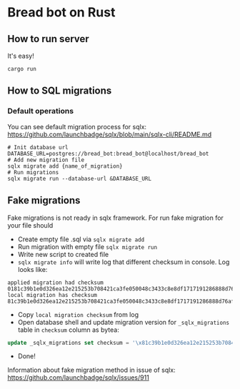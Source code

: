 # Bread bot on Rust

## How to run server
It's easy! 
```shell
cargo run
```

## How to SQL migrations

### Default operations
You can see default migration process for sqlx: https://github.com/launchbadge/sqlx/blob/main/sqlx-cli/README.md 

```shell
# Init database url
DATABASE_URL=postgres://bread_bot:bread_bot@localhost/bread_bot
# Add new migration file
sqlx migrate add {name_of_migration}
# Run migrations
sqlx migrate run --database-url &DATABASE_URL
```

## Fake migrations

Fake migrations is not ready in sqlx framework.
For run fake migration for your file should
- Create empty file .sql via `sqlx migrate add`
- Run migration with empty file `sqlx migrate run`
- Write new script to created file
- `sqlx migrate info` will write log that different checksum in console. Log looks like:
```shell
applied migration had checksum 0181c39b1e0d326ea12e215253b708421ca3fe050048c3433c8e8df1717191286888d76af856f25a9f90463ba75f9973fa
local migration has checksum   81c39b1e0d326ea12e215253b708421ca3fe050048c3433c8e8df1717191286888d76af856f25a9f90463ba75f9973fa
```
- Copy `local migration checksum` from log
- Open database shell and update migration version for `_sqlx_migrations` table in `checksum` column as bytea:
```sql
update _sqlx_migrations set checksum = '\x81c39b1e0d326ea12e215253b708421ca3fe050048c3433c8e8df1717191286888d76af856f25a9f90463ba75f9973fa'::bytea where version = 20240204005259;
```
- Done!

Information about fake migration method in issue of sqlx: https://github.com/launchbadge/sqlx/issues/911 
